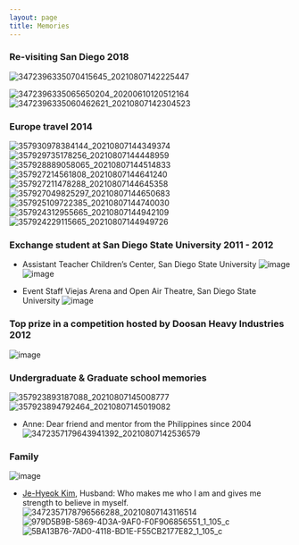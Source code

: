 ```yaml
---
layout: page
title: Memories  
---
```



### Re-visiting San Diego 2018
![3472396335070415645_20210807142225447](https://user-images.githubusercontent.com/88423201/128589699-d6f80590-2723-4dff-846a-904013cb5dc2.JPG)

![3472396335065650204_20200610120512164](https://user-images.githubusercontent.com/88423201/128589704-7fd57d6b-9069-4d42-9d70-4fa94153bd25.JPG)
![3472396335060462621_20210807142304523](https://user-images.githubusercontent.com/88423201/128589707-3f9c6f49-5028-4bd8-9b17-e1372572c14d.JPG)


### Europe travel 2014 
![357930978384144_20210807144349374](https://user-images.githubusercontent.com/88423201/128589719-0d135788-a1e5-4a2b-8317-5be0522aa5df.JPG)
![357929735178256_20210807144448959](https://user-images.githubusercontent.com/88423201/128589721-c8bf5d09-73d3-4a01-a81b-43b84e3ac2c9.JPG)
![357928889058065_20210807144514833](https://user-images.githubusercontent.com/88423201/128589724-c50ef6cb-6a15-4465-a03f-8e8a9b6627ac.JPG)
![357927214561808_20210807144641240](https://user-images.githubusercontent.com/88423201/128589727-7b324dd4-3f33-4c94-b00e-72db0b5c40bf.JPG)
![357927211478288_20210807144645358](https://user-images.githubusercontent.com/88423201/128589728-78b3ce97-693d-4143-83a0-9cbab0727613.JPG)
![357927049825297_20210807144650683](https://user-images.githubusercontent.com/88423201/128589731-9af96a3d-5867-4a69-a810-7fd887d17ce5.JPG)
![357925109722385_20210807144740030](https://user-images.githubusercontent.com/88423201/128589732-f3746852-dffe-4653-b7a0-4cc668214fe5.JPG)
![357924312955665_20210807144942109](https://user-images.githubusercontent.com/88423201/128589733-d40f1828-c236-4aae-a283-204b18042c07.JPG)
![357924229115665_20210807144949726](https://user-images.githubusercontent.com/88423201/128589736-652fb55e-5831-4a0b-a658-8249ebdf45a1.JPG)


### Exchange student at San Diego State University 2011 - 2012
  * Assistant Teacher Children’s Center, San Diego State University
![image](https://user-images.githubusercontent.com/88423201/128589789-d9ac04bc-37ce-443f-ad77-57ec0cf1fad1.png)
![image](https://user-images.githubusercontent.com/88423201/128589803-c8ecff8b-ed3a-4481-b10a-8c5f68c1c4fb.png)

  * Event Staff Viejas Arena and Open Air Theatre, San Diego State University
 ![image](https://user-images.githubusercontent.com/88423201/128590032-34233a6f-cc11-4b47-b156-5675095a6f28.png)

### Top prize in a competition hosted by Doosan Heavy Industries 2012
![image](https://user-images.githubusercontent.com/88423201/128590057-78615d6f-3ef3-448c-9e22-3b31150fe635.png)

### Undergraduate & Graduate school memories 
![357923893187088_20210807145008777](https://user-images.githubusercontent.com/88423201/128589741-1ab67fc2-1359-44ac-bf87-de83d87ada25.JPG)
![357923894792464_20210807145019082](https://user-images.githubusercontent.com/88423201/128589743-ec6b8226-e4ae-4915-abe4-bee4e7f04298.JPG)
* Anne: Dear friend and mentor from the Philippines since 2004
![3472357179643941392_20210807142536579](https://user-images.githubusercontent.com/88423201/128589709-49bb7582-1aee-4d38-a05e-28673c461feb.JPG)

### Family
![image](https://user-images.githubusercontent.com/88423201/128590090-7acc989b-7fed-4400-8ace-ace431045c82.png)

* [Je-Hyeok Kim](https://scholar.google.com/citations?user=3WCUuN4AAAAJ&hl=en&oi=sra), Husband: Who makes me who I am and gives me strength to believe in myself. 
![3472357178796566288_20210807143116514](https://user-images.githubusercontent.com/88423201/128589712-25524650-632e-41a1-8821-648d3b283787.PNG)
![979D5B9B-5869-4D3A-9AF0-F0F906856551_1_105_c](https://user-images.githubusercontent.com/88423201/128590125-2633fdd9-8832-49bc-affa-daa6519d1218.jpeg)
![5BA13B76-7AD0-4118-BD1E-F55CB2177E82_1_105_c](https://user-images.githubusercontent.com/88423201/128590137-c9e0e26f-fd5e-46e5-90c1-db1b58da9bbe.jpeg)

